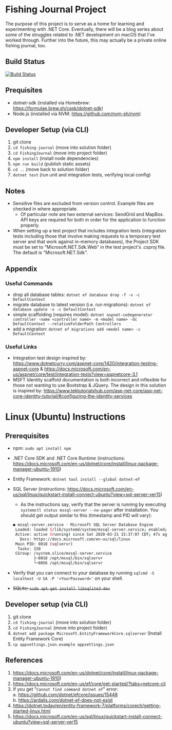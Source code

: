 # Fishing Journal Project
The purpose of this project is to serve as a home for learning and experimenting with .NET Core. Eventually, there will be a blog series about some of the struggles related to .NET development on macOS that I've worked through.  Further into the future, this may actually be a private online fishing journal, too.

## Build Status

[![Build Status](https://dev.azure.com/fishing-journal/fishing-journal/_apis/build/status/fishing-journal?branchName=master)](https://dev.azure.com/fishing-journal/fishing-journal/_apis/build/status/fishing-journal?branchName=master)

## Prequisites
* dotnet-sdk (installed via Homebrew: https://formulae.brew.sh/cask/dotnet-sdk)
* Node.js (installed via NVM: https://github.com/nvm-sh/nvm)

## Developer Setup (via CLI)
1. git clone
1. `cd fishing-journal` (move into solution folder)
1. `cd FishingJournal` (move into project folder)
1. `npm install` (install node dependencies)
1. `npm run build` (publish static assets)
1. `cd ..` (move back to solution folder)
1. `dotnet test` (run unit and integration tests, verifying local config)


## Notes
* Sensitive files are excluded from version control.  Example files are checked in where appropriate. 
  * Of particular note are two external services: SendGrid and MapBox.  API keys are required for both in order for the application to function properly.
* When setting up a test project that includes integration tests (integration tests including those that involve making requests to a temporary test server and that work against in-memory databases), the Project SDK must be set to "Microsoft.NET.Sdk.Web" in the test project's .csproj file. The default is "Microsoft.NET.Sdk".

## Appendix
### Useful Commands
* drop all database tables: `dotnet ef database drop -f -v -c DefaultContext`
* migrate database to latest version (i.e. run migrations): `dotnet ef database update -v -c DefaultContext`
* simple scaffolding (requires model): `dotnet aspnet-codegenerator controller -name <controller name> -m <model name> -dc DefaultContext --relativeFolderPath Controllers`
* add a migration: `dotnet ef migrations add <model name> -c DefaultContext`


### Useful Links
* Integration test design inspired by: https://www.dotnetcurry.com/aspnet-core/1420/integration-testing-aspnet-core & https://docs.microsoft.com/en-us/aspnet/core/test/integration-tests?view=aspnetcore-3.1
* MSFT Identity scaffold documentation is both incorrect and inflexible for those not wanting to use Bootstrap & JQuery.  The design in this solution is inspired by: https://www.tektutorialshub.com/asp-net-core/asp-net-core-identity-tutorial/#configuring-the-identity-services


# Linux (Ubuntu) Instructions

## Prerequisites
* npm: `sudo apt install npm`
* .NET Core SDK and .NET Core Runtime (instructions: https://docs.microsoft.com/en-us/dotnet/core/install/linux-package-manager-ubuntu-1910)
* Entity Framework: `dotnet tool install --global dotnet-ef`
* SQL Server (instructions: https://docs.microsoft.com/en-us/sql/linux/quickstart-install-connect-ubuntu?view=sql-server-ver15)  
  * As the instructions say, verify that the server is running by executing `systemctl status mssql-server --no-pager` after installation. You should get output similar to this (timestamp and PID will vary):
  ```bash
  ● mssql-server.service - Microsoft SQL Server Database Engine
   Loaded: loaded (/lib/systemd/system/mssql-server.service; enabled; vendor preset: enabled)
   Active: active (running) since Sat 2020-03-21 15:37:07 CDT; 47s ago
     Docs: https://docs.microsoft.com/en-us/sql/linux
   Main PID: 8018 (sqlservr)
    Tasks: 150
   CGroup: /system.slice/mssql-server.service
           ├─8018 /opt/mssql/bin/sqlservr
           └─8056 /opt/mssql/bin/sqlservr
  ```
* Verify that you can connect to your database by running `sqlcmd -S localhost -U SA -P '<YourPassword>'` on your shell.

* ~~SQLite: `sudo apt-get install libsqlite3-dev`~~

## Developer setup (via CLI)

1. git clone <project url>
2. `cd fishing-journal` (move into solution folder)
3. `cd FishingJournal` (move into project folder)
4. `dotnet add package Microsoft.EntityFrameworkCore.sqlserver` (Install Entity Framework Core)
4. `cp appsettings.json.example appsettings.json`

## References

1. https://docs.microsoft.com/en-us/dotnet/core/install/linux-package-manager-ubuntu-1910)
2. https://docs.microsoft.com/en-us/ef/core/get-started/?tabs=netcore-cli
3. If you get "`Cannot find command dotnet ef`" error:  
    a. https://github.com/dotnet/efcore/issues/15448  
    b. https://ardalis.com/dotnet-ef-does-not-exist
5. https://dotnet.today/en/entity-framework-7/platforms/coreclr/getting-started-linux.html
6. https://docs.microsoft.com/en-us/sql/linux/quickstart-install-connect-ubuntu?view=sql-server-ver15
